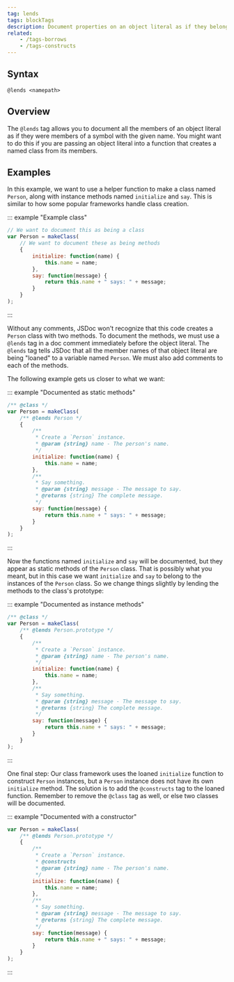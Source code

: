 ```yaml
---
tag: lends
tags: blockTags
description: Document properties on an object literal as if they belonged to a symbol with a given name.
related:
    - /tags-borrows
    - /tags-constructs
---
```


## Syntax

`@lends <namepath>`


## Overview

The `@lends` tag allows you to document all the members of an object literal as if they were members
of a symbol with the given name. You might want to do this if you are passing an object literal into
a function that creates a named class from its members.


## Examples

In this example, we want to use a helper function to make a class named `Person`, along with
instance methods named `initialize` and `say`. This is similar to how some popular frameworks
handle class creation.

::: example "Example class"

```js
// We want to document this as being a class
var Person = makeClass(
    // We want to document these as being methods
    {
        initialize: function(name) {
            this.name = name;
        },
        say: function(message) {
            return this.name + " says: " + message;
        }
    }
);
```
:::

Without any comments, JSDoc won't recognize that this code creates a `Person` class with two
methods. To document the methods, we must use a `@lends` tag in a doc comment immediately before the
object literal. The `@lends` tag tells JSDoc that all the member names of that object literal are
being "loaned" to a variable named `Person`. We must also add comments to each of the methods.

The following example gets us closer to what we want:

::: example "Documented as static methods"

```js
/** @class */
var Person = makeClass(
    /** @lends Person */
    {
        /**
         * Create a `Person` instance.
         * @param {string} name - The person's name.
         */
        initialize: function(name) {
            this.name = name;
        },
        /**
         * Say something.
         * @param {string} message - The message to say.
         * @returns {string} The complete message.
         */
        say: function(message) {
            return this.name + " says: " + message;
        }
    }
);
```
:::

Now the functions named `initialize` and `say` will be documented, but they appear as static methods
of the `Person` class. That is possibly what you meant, but in this case we want `initialize` and
`say` to belong to the instances of the `Person` class. So we change things slightly by lending the
methods to the class's prototype:

::: example "Documented as instance methods"

```js
/** @class */
var Person = makeClass(
    /** @lends Person.prototype */
    {
        /**
         * Create a `Person` instance.
         * @param {string} name - The person's name.
         */
        initialize: function(name) {
            this.name = name;
        },
        /**
         * Say something.
         * @param {string} message - The message to say.
         * @returns {string} The complete message.
         */
        say: function(message) {
            return this.name + " says: " + message;
        }
    }
);
```
:::

One final step: Our class framework uses the loaned `initialize` function to construct `Person`
instances, but a `Person` instance does not have its own `initialize` method. The solution is to add
the `@constructs` tag to the loaned function. Remember to remove the `@class` tag as well, or else
two classes will be documented.

::: example "Documented with a constructor"

```js
var Person = makeClass(
    /** @lends Person.prototype */
    {
        /**
         * Create a `Person` instance.
         * @constructs
         * @param {string} name - The person's name.
         */
        initialize: function(name) {
            this.name = name;
        },
        /**
         * Say something.
         * @param {string} message - The message to say.
         * @returns {string} The complete message.
         */
        say: function(message) {
            return this.name + " says: " + message;
        }
    }
);
```
:::

